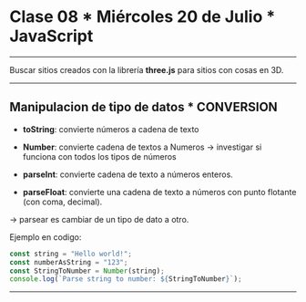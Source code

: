 # Clase 08 * Miércoles 20 de Julio * JavaScript

---

Buscar sitios creados con la librería **three.js** para sitios con cosas en 3D.

---

## Manipulacion de tipo de datos * CONVERSION

- **toString**: convierte números a cadena de texto

- **Number**: convierte cadena de textos a Numeros -> investigar si funciona con todos los tipos de números

- **parseInt**: convierte cadena de texto a números enteros.

- **parseFloat**: convierte una cadena de texto a números con punto flotante (con coma, decimal).

-> parsear es cambiar de un tipo de dato a otro.

Ejemplo en codigo:

```JavaScript
const string = "Hello world!";
const numberAsString = "123";
const StringToNumber = Number(string);
console.log(`Parse string to number: ${StringToNumber}`);
```

---

